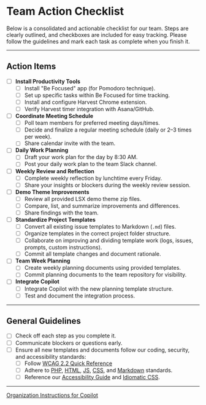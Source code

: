 # Team Action Checklist

Below is a consolidated and actionable checklist for our team. Steps are clearly outlined, and checkboxes are included for easy tracking. Please follow the guidelines and mark each task as complete when you finish it.

---

## Action Items

- [ ] **Install Productivity Tools**
  - [ ] Install "Be Focused" app (for Pomodoro technique).
  - [ ] Set up specific tasks within Be Focused for time tracking.
  - [ ] Install and configure Harvest Chrome extension.
  - [ ] Verify Harvest timer integration with Asana/GitHub.

- [ ] **Coordinate Meeting Schedule**
  - [ ] Poll team members for preferred meeting days/times.
  - [ ] Decide and finalize a regular meeting schedule (daily or 2–3 times per week).
  - [ ] Share calendar invite with the team.

- [ ] **Daily Work Planning**
  - [ ] Draft your work plan for the day by 8:30 AM.
  - [ ] Post your daily work plan to the team Slack channel.

- [ ] **Weekly Review and Reflection**
  - [ ] Complete weekly reflection by lunchtime every Friday.
  - [ ] Share your insights or blockers during the weekly review session.

- [ ] **Demo Theme Improvements**
  - [ ] Review all provided LSX demo theme zip files.
  - [ ] Compare, list, and summarize improvements and differences.
  - [ ] Share findings with the team.

- [ ] **Standardize Project Templates**
  - [ ] Convert all existing issue templates to Markdown (`.md`) files.
  - [ ] Organize templates in the correct project folder structure.
  - [ ] Collaborate on improving and dividing template work (logs, issues, prompts, custom instructions).
  - [ ] Commit all template changes and document rationale.

- [ ] **Team Week Planning**
  - [ ] Create weekly planning documents using provided templates.
  - [ ] Commit planning documents to the team repository for visibility.

- [ ] **Integrate Copilot**
  - [ ] Integrate Copilot with the new planning template structure.
  - [ ] Test and document the integration process.

---

## General Guidelines

- [ ] Check off each step as you complete it.
- [ ] Communicate blockers or questions early.
- [ ] Ensure all new templates and documents follow our coding, security, and accessibility standards:
  - [ ] Follow [WCAG 2.2 Quick Reference](https://www.w3.org/WAI/WCAG22/quickref/)
  - [ ] Adhere to [PHP](https://developer.wordpress.org/coding-standards/wordpress-coding-standards/php/), [HTML](https://developer.wordpress.org/coding-standards/wordpress-coding-standards/html/), [JS](https://developer.wordpress.org/coding-standards/wordpress-coding-standards/javascript/), [CSS](https://developer.wordpress.org/coding-standards/wordpress-coding-standards/css/), and [Markdown](docs/coding-standards/styleguide.md) standards.
  - [ ] Reference our [Accessibility Guide](docs/coding-standards/wordpress-coding-standards/accessibility.md) and [Idiomatic CSS](docs/coding-standards/idiomatic-css.md).

---

[Organization Instructions for Copilot](https://docs.github.com/en/copilot/customizing-copilot/adding-organization-custom-instructions-for-github-copilot)